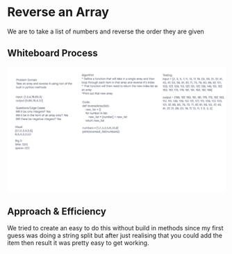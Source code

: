 # Reverse an Array
<!-- Description of the challenge -->
We are to take a list of numbers and reverse the order they are given

## Whiteboard Process
<!-- Embedded whiteboard image -->
![Code Challenge 01 whiteboard](Whiteboards/array-reverse.png)

## Approach & Efficiency
<!-- What approach did you take? Discuss Why. What is the Big O space/time for this approach? -->
We tried to create an easy to do this without build in methods since my first guess was doing a string split but after just realising that you could add the item then result it was pretty easy to get working.
